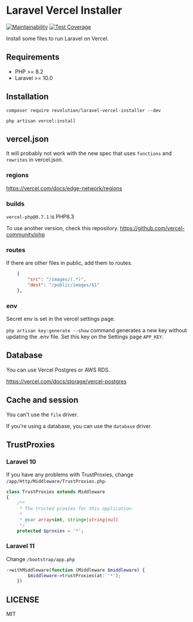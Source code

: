 # Laravel Vercel Installer

[![Maintainability](https://api.codeclimate.com/v1/badges/9b0a78d5e14c3c85fe4f/maintainability)](https://codeclimate.com/github/kawax/laravel-vercel-installer/maintainability)
[![Test Coverage](https://api.codeclimate.com/v1/badges/9b0a78d5e14c3c85fe4f/test_coverage)](https://codeclimate.com/github/kawax/laravel-vercel-installer/test_coverage)

Install some files to run Laravel on Vercel.

## Requirements
- PHP >= 8.2
- Laravel >= 10.0

## Installation

```shell
composer require revolution/laravel-vercel-installer --dev

php artisan vercel:install
```

## vercel.json
It will probably not work with the new spec that uses `functions` and `rewrites` in vercel.json.

### regions
https://vercel.com/docs/edge-network/regions

### builds
`vercel-php@0.7.1` is PHP8.3

To use another version, check this repository.
https://github.com/vercel-community/php

### routes
If there are other files in public, add them to routes.

```json
    {
        "src": "/images/(.*)",
        "dest": "/public/images/$1"
    },
```

### env
Secret env is set in the vercel settings page.

`php artisan key:generate --show` command generates a new key without updating the .env file. Set this key on the Settings page `APP_KEY`.

## Database
You can use Vercel Postgres or AWS RDS.

https://vercel.com/docs/storage/vercel-postgres

## Cache and session
You can't use the `file` driver.

If you're using a database, you can use the `database` driver.

## TrustProxies

### Laravel 10
If you have any problems with TrustProxies, change `/app/Http/Middleware/TrustProxies.php`.

```php
class TrustProxies extends Middleware
{
    /**
     * The trusted proxies for this application.
     *
     * @var array<int, string>|string|null
     */
    protected $proxies = '*';

```

### Laravel 11
Change `/bootstrap/app.php`
```php
->withMiddleware(function (Middleware $middleware) {
        $middleware->trustProxies(at: '*');
    })
```

## LICENSE
MIT  
